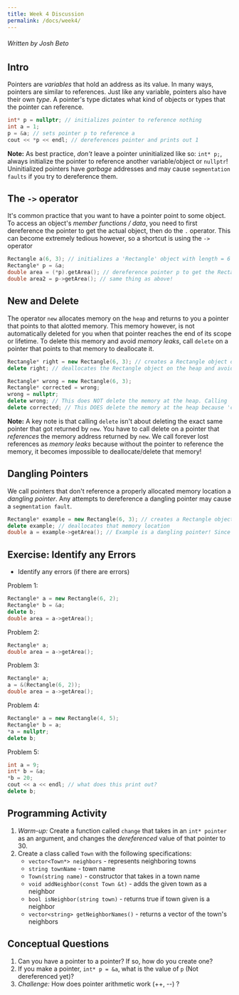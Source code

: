 ```yaml
---
title: Week 4 Discussion
permalink: /docs/week4/
---
```


###### Written by Josh Beto

## Intro

Pointers are *variables* that hold an address as its value. In many ways, pointers are similar to references. Just like any variable, pointers also have their own *type*. 
A pointer's type dictates what kind of objects or types that the pointer can reference.

```cpp
int* p = nullptr; // initializes pointer to reference nothing
int a = 1;
p = &a; // sets pointer p to reference a
cout << *p << endl; // dereferences pointer and prints out 1
```

**Note:** As best practice, *don't* leave a pointer uninitialized like so: `int* p;`, always initialize the pointer to reference another variable/object or `nullptr`!
Uninitialized pointers have *garbage* addresses and may cause `segmentation faults` if you try to dereference them.

## The `->` operator

It's common practice that you want to have a pointer point to some object. To access an object's *member functions / data*, you need to first dereference the pointer
to get the actual object, then do the `.` operator. This can become extremely tedious however, so a shortcut is using the `->` operator

```cpp
Rectangle a(6, 3); // initializes a 'Rectangle' object with length = 6 and width = 3
Rectangle* p = &a;
double area = (*p).getArea(); // dereference pointer p to get the Rectangle object 'a', then call a member function with the . operator
double area2 = p->getArea(); // same thing as above!
```

## New and Delete

The operator `new` allocates memory on the `heap` and returns to you a pointer that points to that alotted memory. This memory however, is not automatically deleted for you
when that pointer reaches the end of its scope or lifetime. To delete this memory and avoid *memory leaks*, call `delete` on a pointer that points to that memory to deallocate it.

```cpp
Rectangle* right = new Rectangle(6, 3); // creates a Rectangle object on the heap and returns a pointer to that memory address
delete right; // deallocates the Rectangle object on the heap and avoids memory leaks!

Rectangle* wrong = new Rectangle(6, 3);
Rectangle* corrected = wrong;
wrong = nullptr;
delete wrong; // This does NOT delete the memory at the heap. Calling 'delete' deletes the memory alotted in whatever the pointer *references*. In this case, it deletes nothing!
delete corrected; // This DOES delete the memory at the heap because 'corrected' *references* the Rectangle object's memory location.
```

**Note:** A key note is that calling `delete` isn't about deleting the exact same pointer that got returned by `new`. You have to call delete on a pointer that *references* the memory address returned by `new`. We call forever lost references as *memory leaks* because without the pointer to reference the memory, it becomes impossible to deallocate/delete that memory!

## Dangling Pointers

We call pointers that don't reference a properly allocated memory location a *dangling pointer*. Any attempts to dereference a dangling pointer may cause a `segmentation fault`.
```cpp
Rectangle* example = new Rectangle(6, 3); // creates a Rectangle object on the heap and returns a pointer to that memory address
delete example; // deallocates that memory location
double a = example->getArea(); // Example is a dangling pointer! Since you deallocated the memory that example pointed to, you may be accessing memory that doesn't belong to your program!
```

## Exercise: Identify any Errors

* Identify any errors (if there are errors)

Problem 1:
```cpp
Rectangle* a = new Rectangle(6, 2);
Rectangle* b = &a;
delete b;
double area = a->getArea();
```

Problem 2: 
```cpp
Rectangle* a;
double area = a->getArea();
```

Problem 3: 
```cpp
Rectangle* a;
a = &(Rectangle(6, 2));
double area = a->getArea();
```

Problem 4:
```cpp
Rectangle* a = new Rectangle(4, 5);
Rectangle* b = a;
*a = nullptr;
delete b;
```

Problem 5:
```cpp
int a = 9;
int* b = &a;
*b = 20;
cout << a << endl; // what does this print out?
delete b;
```

## Programming Activity

1. *Warm-up:* Create a function called `change` that takes in an `int* pointer` as an argument, and changes the *dereferenced* value of that pointer to 30.
2. Create a class called `Town` with the following specifications:
    * `vector<Town*> neighbors` - represents neighboring towns
    * `string townName` - town name
    * `Town(string name)` - constructor that takes in a town name
    * `void addNeighbor(const Town &t)` - adds the given town as a neighbor
    * `bool isNeighbor(string town)` - returns true if town given is a neighbor
    * `vector<string> getNeighborNames()` - returns a vector of the town's neighbors

## Conceptual Questions

1. Can you have a pointer to a pointer? If so, how do you create one?
2. If you make a pointer, `int* p = &a`, what is the value of `p` (Not dereferenced yet)?
3. *Challenge:* How does pointer arithmetic work (++, --) ?